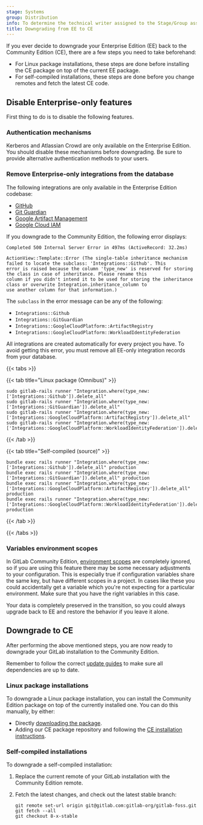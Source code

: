 ```yaml
---
stage: Systems
group: Distribution
info: To determine the technical writer assigned to the Stage/Group associated with this page, see https://handbook.gitlab.com/handbook/product/ux/technical-writing/#assignments
title: Downgrading from EE to CE
---
```


If you ever decide to downgrade your Enterprise Edition (EE) back to the
Community Edition (CE), there are a few steps you need to take beforehand:

- For Linux package installations, these steps are done before installing the CE package on top of the current EE
  package.
- For self-compiled installations, these steps are done before you change remotes and fetch the latest CE code.

## Disable Enterprise-only features

First thing to do is to disable the following features.

### Authentication mechanisms

Kerberos and Atlassian Crowd are only available on the Enterprise Edition. You
should disable these mechanisms before downgrading. Be sure to provide
alternative authentication methods to your users.

### Remove Enterprise-only integrations from the database

The following integrations are only available in the Enterprise Edition codebase:

- [GitHub](../user/project/integrations/github.md)
- [Git Guardian](../user/project/integrations/git_guardian.md)
- [Google Artifact Management](../user/project/integrations/google_artifact_management.md)
- [Google Cloud IAM](../integration/google_cloud_iam.md)

If you downgrade to the Community Edition, the following error displays:

```plaintext
Completed 500 Internal Server Error in 497ms (ActiveRecord: 32.2ms)

ActionView::Template::Error (The single-table inheritance mechanism failed to locate the subclass: 'Integrations::Github'. This
error is raised because the column 'type_new' is reserved for storing the class in case of inheritance. Please rename this
column if you didn't intend it to be used for storing the inheritance class or overwrite Integration.inheritance_column to
use another column for that information.)
```

The `subclass` in the error message can be any of the following:

- `Integrations::Github`
- `Integrations::GitGuardian`
- `Integrations::GoogleCloudPlatform::ArtifactRegistry`
- `Integrations::GoogleCloudPlatform::WorkloadIdentityFederation`

All integrations are created automatically for every project you have.
To avoid getting this error, you must remove all EE-only integration records from your database.

{{< tabs >}}

{{< tab title="Linux package (Omnibus)" >}}

```shell
sudo gitlab-rails runner "Integration.where(type_new: ['Integrations::Github']).delete_all"
sudo gitlab-rails runner "Integration.where(type_new: ['Integrations::GitGuardian']).delete_all"
sudo gitlab-rails runner "Integration.where(type_new: ['Integrations::GoogleCloudPlatform::ArtifactRegistry']).delete_all"
sudo gitlab-rails runner "Integration.where(type_new: ['Integrations::GoogleCloudPlatform::WorkloadIdentityFederation']).delete_all"
```

{{< /tab >}}

{{< tab title="Self-compiled (source)" >}}

```shell
bundle exec rails runner "Integration.where(type_new: ['Integrations::Github']).delete_all" production
bundle exec rails runner "Integration.where(type_new: ['Integrations::GitGuardian']).delete_all" production
bundle exec rails runner "Integration.where(type_new: ['Integrations::GoogleCloudPlatform::ArtifactRegistry']).delete_all" production
bundle exec rails runner "Integration.where(type_new: ['Integrations::GoogleCloudPlatform::WorkloadIdentityFederation']).delete_all" production
```

{{< /tab >}}

{{< /tabs >}}

### Variables environment scopes

In GitLab Community Edition, [environment scopes](../user/group/clusters/_index.md#environment-scopes)
are completely ignored, so if you are using this feature there may be some
necessary adjustments to your configuration. This is especially true if
configuration variables share the same key, but have different
scopes in a project. In cases like these you could accidentally get a variable
which you're not expecting for a particular environment. Make sure that you have
the right variables in this case.

Your data is completely preserved in the transition, so you could always upgrade
back to EE and restore the behavior if you leave it alone.

## Downgrade to CE

After performing the above mentioned steps, you are now ready to downgrade your
GitLab installation to the Community Edition.

Remember to follow the correct [update guides](../update/_index.md) to make sure all dependencies are up to date.

### Linux package installations

To downgrade a Linux package installation, you can install the Community Edition package on top of
the currently installed one. You can do this manually, by either:

- Directly [downloading the package](https://packages.gitlab.com/gitlab/gitlab-ce).
- Adding our CE package repository and following the  [CE installation instructions](https://about.gitlab.com/install/?version=ce).

### Self-compiled installations

To downgrade a self-compiled installation:

1. Replace the current remote of your GitLab installation with the Community Edition remote.
1. Fetch the latest changes, and check out the latest stable branch:

   ```shell
   git remote set-url origin git@gitlab.com:gitlab-org/gitlab-foss.git
   git fetch --all
   git checkout 8-x-stable
   ```
